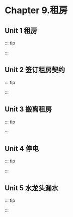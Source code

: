 # Chapter 9.租房

## Unit 1 租房
::: tip

:::

## Unit 2 签订租房契约
::: tip

:::

## Unit 3 搬离租房
::: tip

:::
## Unit 4 停电

::: tip

:::

## Unit 5 水龙头漏水

::: tip

:::
